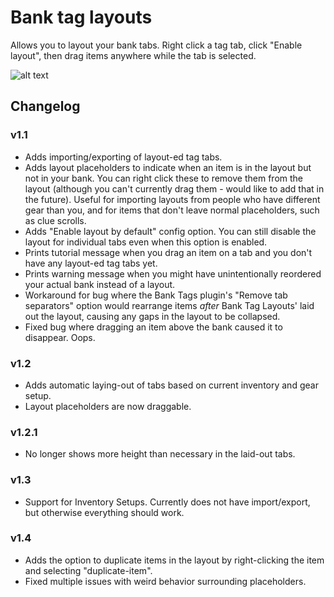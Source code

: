 # Bank tag layouts
Allows you to layout your bank tabs.
Right click a tag tab, click "Enable layout", then drag items anywhere while the tab is selected.

![alt text](https://github.com/geheur/bank-tag-custom-layouts/blob/master/example.png?raw=true)

## Changelog
### v1.1
* Adds importing/exporting of layout-ed tag tabs.
* Adds layout placeholders to indicate when an item is in the layout but not in your bank. You can right click these to remove them from the layout (although you can't currently drag them - would like to add that in the future). Useful for importing layouts from people who have different gear than you, and for items that don't leave normal placeholders, such as clue scrolls.
* Adds "Enable layout by default" config option. You can still disable the layout for individual tabs even when this option is enabled.
* Prints tutorial message when you drag an item on a tab and you don't have any layout-ed tag tabs yet.
* Prints warning message when you might have unintentionally reordered your actual bank instead of a layout.
* Workaround for bug where the Bank Tags plugin's "Remove tab separators" option would rearrange items *after* Bank Tag Layouts' laid out the layout, causing any gaps in the layout to be collapsed.
* Fixed bug where dragging an item above the bank caused it to disappear. Oops.

### v1.2
* Adds automatic laying-out of tabs based on current inventory and gear setup.
* Layout placeholders are now draggable.

### v1.2.1
* No longer shows more height than necessary in the laid-out tabs.

### v1.3
* Support for Inventory Setups. Currently does not have import/export, but otherwise everything should work.

### v1.4
* Adds the option to duplicate items in the layout by right-clicking the item and selecting "duplicate-item".
* Fixed multiple issues with weird behavior surrounding placeholders.
